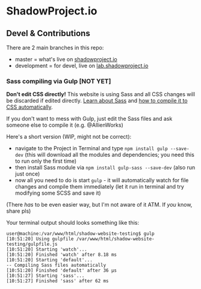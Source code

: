 # ShadowProject.io

## Devel & Contributions

There are 2 main branches in this repo:

* master = what's live on [shadowproject.io](https://shadowproject.io)
* development = for devel, live on [lab.shadowproject.io](http://lab.shadowproject.io)


### Sass compiling via Gulp [NOT YET]

**Don't edit CSS directly!** This website is using Sass and all CSS changes will be discarded if edited directly. [Learn about Sass](http://sass-lang.com/guide) and [how to compile it to CSS automatically](https://css-tricks.com/gulp-for-beginners/).

If you don't want to mess with Gulp, just edit the Sass files and ask someone else to compile it (e.g. @AllienWorks)

Here's a short version (WIP, might not be correct):

- navigate to the Project in Terminal and type ```npm install gulp --save-dev``` (this will download all the modules and dependencies; you need this to run only the first time)
- then install Sass module via ```npm install gulp-sass --save-dev``` (also run just once)
- now all you need to do is start ```gulp``` - it will automatically watch for file changes and compile them immediately (let it run in terminal and try modifying some SCSS and save it)

(There _has_ to be even easier way, but I'm not aware of it ATM. If _you_ know, share pls)

Your terminal output should looks something like this: 

    user@machine:/var/www/html/shadow-website-testing$ gulp
    [10:51:20] Using gulpfile /var/www/html/shadow-website-testing/gulpfile.js
    [10:51:20] Starting 'watch'...
    [10:51:20] Finished 'watch' after 8.18 ms
    [10:51:20] Starting 'default'...
    -- Compiling Sass files automatically
    [10:51:20] Finished 'default' after 36 μs
    [10:51:27] Starting 'sass'...
    [10:51:27] Finished 'sass' after 62 ms


